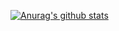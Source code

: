 <a href="https://github.com/touqeerh/github-readme-stats"><img align="center" src="https://github-readme-stats.vercel.app/api?username=touqeerh&show_icons=true&include_all_commits=true&theme=buefy&hide_border=true" alt="Anurag's github stats" /></a> 
